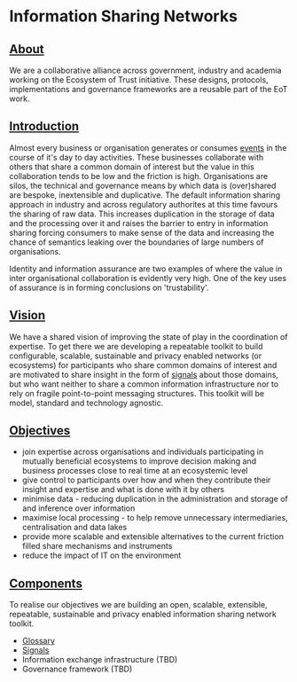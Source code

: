 # Information Sharing Networks

## [About](#about)

We are a collaborative alliance across government, industry and academia working on the Ecosystem of Trust initiative. These designs, protocols, implementations and governance frameworks are a reusable part of the EoT work.

## [Introduction](#introduction)

Almost every business or organisation generates or consumes [events](glossary.md#event) in the course of it's day to day activities. These businesses collaborate with others that share a common domain of interest but the value in this collaboration tends to be low and the friction is high. Organisations are silos, the technical and governance means by which data is (over)shared are bespoke, inextensible and duplicative. The default information sharing approach in industry and across regulatory authorites at this time favours the sharing of raw data. This increases duplication in the storage of data and the processing over it and raises the barrier to entry in information sharing forcing consumers to make sense of the data and increasing the chance of semantics leaking over the boundaries of large numbers of organisations.

Identity and information assurance are two examples of where the value in inter organisational collaboration is evidently very high. One of the key uses of assurance is in forming conclusions on 'trustability'.

## [Vision](#vision)

We have a shared vision of improving the state of play in the coordination of expertise. To get there we are developing a repeatable toolkit to build configurable, scalable, sustainable and privacy enabled networks (or ecosystems) for participants who share common domains of interest and are motivated to share insight in the form of [signals](glossary.md#signal) about those domains, but who want neither to share a common information infrastructure nor to rely on fragile point-to-point messaging structures. This toolkit will be model, standard and technology agnostic.

## [Objectives](#objectives)

- join expertise across organisations and individuals participating in mutually beneficial ecosystems to improve decision making and business processes close to real time at an ecosystemic level
- give control to participants over how and when they contribute their insight and expertise and what is done with it by others
- minimise data - reducing duplication in the administration and storage of and inference over information
- maximise local processing - to help remove unnecessary intermediaries, centralisation and data lakes
- provide more scalable and extensible alternatives to the current friction filled share mechanisms and instruments
- reduce the impact of IT on the environment

## [Components](#components)

To realise our objectives we are building an open, scalable, extensible, repeatable, sustainable and privacy enabled information sharing network toolkit.

- [Glossary](glossary.md)
- [Signals](https://github.com/information-sharing-networks/signals)
- Information exchange infrastructure (TBD)
- Governance framework (TBD)
